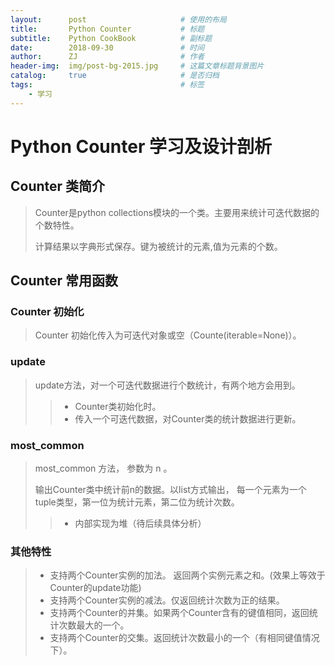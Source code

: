 ```yaml
---
layout:      post                     # 使用的布局
title:       Python Counter           # 标题
subtitle:    Python CookBook          # 副标题
date:        2018-09-30               # 时间
author:      ZJ                       # 作者
header-img:  img/post-bg-2015.jpg     # 这篇文章标题背景图片
catalog:     true                     # 是否归档
tags:                                 # 标签
    - 学习
---
```

# Python Counter 学习及设计剖析
## Counter 类简介
> Counter是python collections模块的一个类。主要用来统计可迭代数据的个数特性。
>
> 计算结果以字典形式保存。键为被统计的元素,值为元素的个数。

## Counter 常用函数

### Counter 初始化
> Counter 初始化传入为可迭代对象或空（Counte(iterable=None)）。

### update
> update方法，对一个可迭代数据进行个数统计，有两个地方会用到。
>> * Counter类初始化时。
>> * 传入一个可迭代数据，对Counter类的统计数据进行更新。

### most_common
> most_common 方法， 参数为 n 。
>
> 输出Counter类中统计前n的数据。以list方式输出， 每一个元素为一个tuple类型，第一位为统计元素，第二位为统计次数。
>> * 内部实现为堆（待后续具体分析）

### 其他特性
> * 支持两个Counter实例的加法。 返回两个实例元素之和。(效果上等效于Counter的update功能)
> * 支持两个Counter实例的减法。仅返回统计次数为正的结果。
> * 支持两个Counter的并集。如果两个Counter含有的键值相同，返回统计次数最大的一个。
> * 支持两个Counter的交集。返回统计次数最小的一个（有相同键值情况下）。

